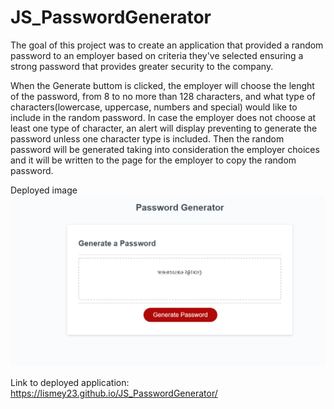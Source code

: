 # JS_PasswordGenerator
The goal of this project was to create an application that provided a random password to an employer based on criteria they've selected ensuring a strong password that provides greater security to the company.

When the Generate buttom is clicked, the employer will choose the lenght of the password, from 8 to no more than 128 characters, and what type of characters(lowercase, uppercase, numbers and special) would like to include in the random password. In case the employer does not choose at least one type of character, an alert will display preventing to generate the password unless one character type is included.
Then the random password will be generated taking into consideration the employer choices and it will be written to the page for the employer to copy the random password.

Deployed image
<img src=".\Assets\deployed app.PNG">

Link to deployed application: https://lismey23.github.io/JS_PasswordGenerator/
